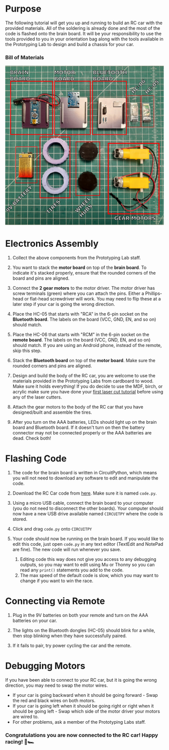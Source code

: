 # Purpose

The following tutorial will get you up and running to build an RC car with the provided materials. All of the soldering is already done and the most of the code is flashed onto the brain board. It will be your responsibility to use the tools provided to you in your orientation bag along with the tools available in the Prototyping Lab to design and build a chassis for your car.

### Bill of Materials

![](/assets/tutorial/component_layout.png)


# Electronics Assembly

1. Collect the above components from the Prototyping Lab staff.

1. You want to stack the **motor board** on top of the **brain board**. To indicate it's stacked properly, ensure that the rounded corners of the board and pins are aligned.

1. Connect the **2 gear motors** to the motor driver. The motor driver has screw terminals (green) where you can attach the pins. Either a Phillips-head or flat-head screwdriver will work. You may need to flip these at a later step if your car is going the wrong direction.

1. Place the HC-05 that starts with "RCA" in the 6-pin socket on the **Bluetooth board**. The labels on the board (VCC, GND, EN, and so on) should match.

1. Place the HC-06 that starts with "RCM" in the 6-pin socket on the **remote board**. The labels on the board (VCC, GND, EN, and so on) should match. If you are using an Android phone, instead of the remote, skip this step.

1. Stack the **Bluetooth board** on top of the **motor board**. Make sure the rounded corners and pins are aligned.

1. Design and build the body of the RC car, you are welcome to use the materials provided in the Prototyping Labs from cardboard to wood. Make sure it holds everything! If you do decide to use the MDF, birch, or acrylic make sure you have done your [first laser cut tutorial](https://gixlabs.github.io/how_to/first_lasercut.html) before using any of the laser cutters.

1. Attach the gear motors to the body of the RC car that you have designed/built and assemble the tires.

1. After you turn on the AAA batteries, LEDs should light up on the brain board and Bluetooth board. If it doesn't turn on then the battery connector may not be connected properly or the AAA batteries are dead. Check both!

# Flashing Code

1. The code for the brain board is written in CircuitPython, which means you will not need to download any software to edit and manipulate the code. 

1. Download the RC Car code from [here](). Make sure it is named `code.py`.

1. Using a micro USB cable, connect the brain board to your computer (you do not need to disconnect the other boards). Your computer should now have a new USB drive available named `CIRCUITPY` where the code is stored.

1. Click and drag `code.py` onto `CIRCUITPY`

1. Your code should now be running on the brain board. If you would like to edit this code, just open `code.py` in any text editor (TextEdit and NotePad are fine). The new code will run whenever you save.
    1. Editing code this way does not give you access to any debugging outputs, so you may want to edit using Mu or Thonny so you can read any `print()` statements you add to the code.
    1. The max speed of the default code is slow, which you may want to change if you want to win the race.

# Connecting via Remote
1. Plug in the 9V batteries on both your remote and turn on the AAA batteries on your car.

1. The lights on the Bluetooth dongles (HC-05) should blink for a while, then stop blinking when they have successfully paired.

1. If it fails to pair, try power cycling the car and the remote.

# Debugging Motors
If you have been able to connect to your RC car, but it is going the wrong direction, you may need to swap the motor wires.
- If your car is going backward when it should be going forward - Swap the red and black wires on both motors.
- If your car is going left when it should be going right or right when it should be going left - Swap which side of the motor driver your motors are wired to.
- For other problems, ask a member of the Prototyping Labs staff.

### Congratulations you are now connected to the RC car! Happy racing! 🏁🏎

